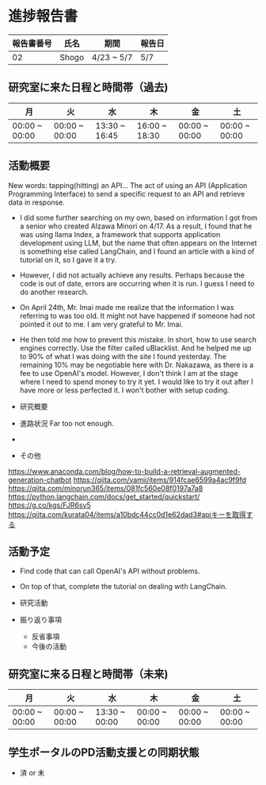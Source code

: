 # 進捗報告書


報告書番号 | 氏名   | 期間         | 報告日
----- | ---- | ---------- | ---
02    | Shogo | 4/23 ~ 5/7 | 5/7

## 研究室に来た日程と時間帯（過去)

月             | 火             | 水             | 木             | 金             | 土
------------- | ------------- | ------------- | ------------- | ------------- | -------------
00:00 ~ 00:00 | 00:00 ~ 00:00 | 13:30 ~ 16:45 | 16:00 ~ 18:30 | 00:00 ~ 00:00 | 00:00 ~ 00:00


## 活動概要
New words:
tapping(hitting) an API... The act of using an API (Application Programming Interface) to send a specific request to an API and retrieve data in response.

- I did some further searching on my own, based on information I got from a senior who created AIzawa Minori on 4/17. As a result, I found that he was using llama Index, a framework that supports application development using LLM, but the name that often appears on the Internet is something else called LangChain, and I found an article with a kind of tutorial on it, so I gave it a try.
- However, I did not actually achieve any results. Perhaps because the code is out of date, errors are occurring when it is run. I guess I need to do another research.
- On April 24th, Mr. Imai made me realize that the information I was referring to was too old. It might not have happened if someone had not pointed it out to me. I am very grateful to Mr. Imai.
- He then told me how to prevent this mistake. In short, how to use search engines correctly. Use the filter called uBlacklist.
And he helped me up to 90% of what I was doing with the site I found yesterday. The remaining 10% may be negotiable here with Dr. Nakazawa, as there is a fee to use OpenAI's model. However, I don't think I am at the stage where I need to spend money to try it yet. I would like to try it out after I have more or less perfected it. I won't bother with setup coding.

- 研究概要

- 進路状況
Far too not enough.
- 

- その他

https://www.anaconda.com/blog/how-to-build-a-retrieval-augmented-generation-chatbot
https://qiita.com/yamii/items/914fcae6599a4ac9f9fd
https://qiita.com/minorun365/items/081fc560e08f0197a7a8
https://python.langchain.com/docs/get_started/quickstart/
https://g.co/kgs/FJR6sv5
https://qiita.com/kurata04/items/a10bdc44cc0d1e62dad3#apiキーを取得する

## 活動予定

- Find code that can call OpenAI's API without problems.
- On top of that, complete the tutorial on dealing with LangChain.

- 研究活動

- 振り返り事項

  - 反省事項
  - 今後の活動

## 研究室に来る日程と時間帯（未来)

月             | 火             | 水             | 木             | 金             | 土
------------- | ------------- | ------------- | ------------- | ------------- | -------------
00:00 ~ 00:00 | 00:00 ~ 00:00 | 13:30 ~ 00:00 | 00:00 ~ 00:00 | 00:00 ~ 00:00 | 00:00 ~ 00:00

## 学生ポータルのPD活動支援との同期状態

- 済 or 未
